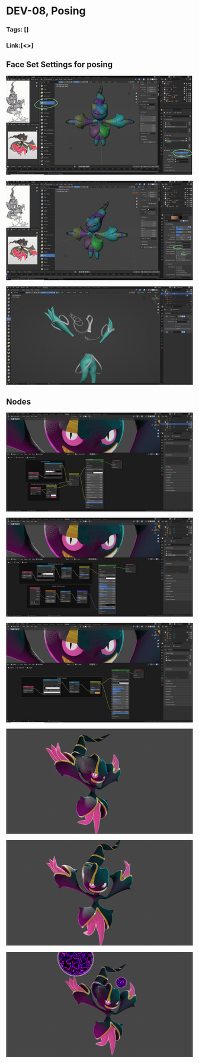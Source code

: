 # DEV-08, Posing
### Tags: []
### Link:[<>]

## Face Set Settings for posing

![](../images/DEV-08/DEV-08-A1.png)

![](../images/DEV-08/DEV-08-A2.png)

![](../images/DEV-08/DEV-08-A3.png)

## Nodes

![](../images/DEV-08/DEV-08-A4.png)

![](../images/DEV-08/DEV-08-A5.png)

![](../images/DEV-08/DEV-08-A6.png)

![](../../Mega_Banette3.png)

![](../../Mega_Banette4.png)

![](../../Mega_Banette_Final.png)

